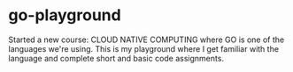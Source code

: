 # go-playground

Started a new course: CLOUD NATIVE COMPUTING where GO is one of the languages we're using.
This is my playground where I get familiar with the language and complete short and basic code assignments.
